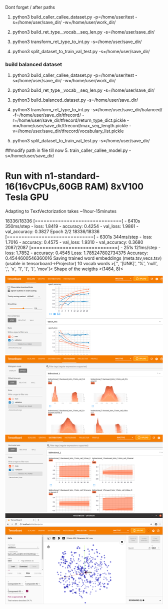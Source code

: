 Dont forget / after paths

1. python3 build_caller_callee_dataset.py -p=/home/user/test -s=/home/user/save_dir/ -w=/home/user/work_dir/

2. python3 build_ret_type__vocab__seq_len.py -s=/home/user/save_dir/

3. python3 transform_ret_type_to_int.py -s=/home/user/save_dir/

4. python3 split_dataset_to_train_val_test.py -s=/home/user/save_dir/


### build balanced dataset
1. python3 build_caller_callee_dataset.py -p=/home/user/test -s=/home/user/save_dir/ -w=/home/user/work_dir/

2. python3 build_ret_type__vocab__seq_len.py -s=/home/user/save_dir/

3. python3 build_balanced_dataset.py -s=/home/user/save_dir/

4. python3 transform_ret_type_to_int.py -s=/home/user/save_dir/balanced/ -f=/home/user/save_dir/tfrecord/ -r=/home/user/save_dir/tfrecord/return_type_dict.pickle -m=/home/user/save_dir/tfrecord/max_seq_length.pickle -v=/home/user/save_dir/tfrecord/vocabulary_list.pickle

5. python3 split_dataset_to_train_val_test.py -s=/home/user/save_dir/


##modify path in file till now
5. train_caller_callee_model.py -s=/home/user/save_dir/


# Run with n1-standard-16(16vCPUs,60GB RAM)  8xV100 Tesla GPU
Adapting to TextVectorization takes ~1hour-15minutes


18336/18336 [==============================] - 6410s 350ms/step - loss: 1.8419 - accuracy: 0.4254 - val_loss: 1.9861 - val_accuracy: 0.3827
Epoch 2/2
18336/18336 [==============================] - 6301s 344ms/step - loss: 1.7016 - accuracy: 0.4575 - val_loss: 1.9310 - val_accuracy: 0.3680
2087/2087 [==============================] - 251s 121ms/step - loss: 1.7852 - accuracy: 0.4545
Loss:  1.785247802734375
Accuracy:  0.4544600546360016
Saving trained word embeddings (meta.tsv,vecs.tsv) (usable in tensorboard->Projector)
10 vocab words >['', '[UNK]', '%', 'null', ',', 'x', '1', '(', ')', 'mov']<
Shape of the weigths >(1464, 8)<


![scalars](../../pictures/caller_callee/tb_scalars.png)
![histograms](../../pictures/caller_callee/tb_histograms.png)
![distributions](../../pictures/caller_callee/tb_distributions.png)
![projector](../../pictures/caller_callee/tb_projector.png)